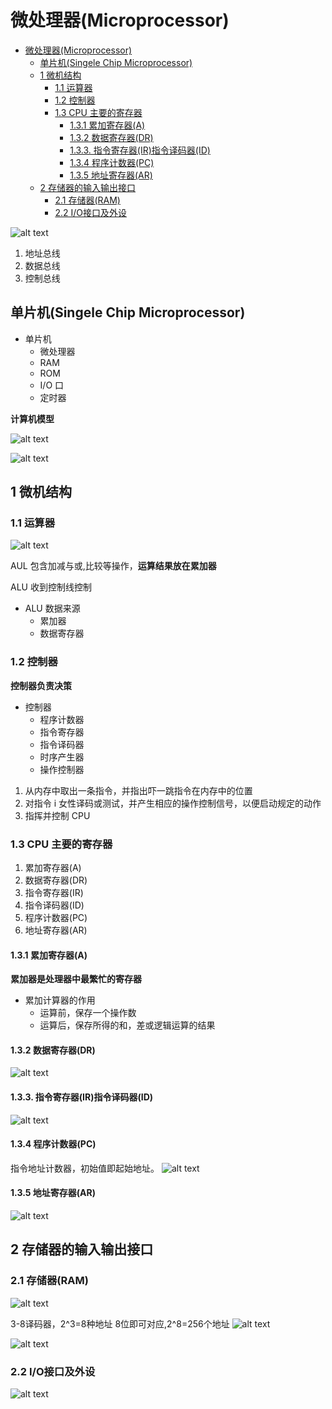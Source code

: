 <!--
 * @Author: Ashington ashington258@proton.me
 * @Date: 2024-09-02 10:51:41
 * @LastEditors: Ashington ashington258@proton.me
 * @LastEditTime: 2024-09-04 14:42:50
 * @FilePath: \MCU_principle_and_interface_technology\1_微机基础.md
 * @Description: 请填写简介
 * 联系方式:921488837@qq.com
 * Copyright (c) 2024 by ${git_name_email}, All Rights Reserved.
-->

# 微处理器(Microprocessor)
- [微处理器(Microprocessor)](#微处理器microprocessor)
  - [单片机(Singele Chip Microprocessor)](#单片机singele-chip-microprocessor)
  - [1 微机结构](#1-微机结构)
    - [1.1 运算器](#11-运算器)
    - [1.2 控制器](#12-控制器)
    - [1.3 CPU 主要的寄存器](#13-cpu-主要的寄存器)
      - [1.3.1 累加寄存器(A)](#131-累加寄存器a)
      - [1.3.2 数据寄存器(DR)](#132-数据寄存器dr)
      - [1.3.3. 指令寄存器(IR)指令译码器(ID)](#133-指令寄存器ir指令译码器id)
      - [1.3.4 程序计数器(PC)](#134-程序计数器pc)
      - [1.3.5 地址寄存器(AR)](#135-地址寄存器ar)
  - [2 存储器的输入输出接口](#2-存储器的输入输出接口)
    - [2.1 存储器(RAM)](#21-存储器ram)
    - [2.2 I/O接口及外设](#22-io接口及外设)

![alt text](image.png)

1. 地址总线
2. 数据总线
3. 控制总线

## 单片机(Singele Chip Microprocessor)

- 单片机
  - 微处理器
  - RAM
  - ROM
  - I/O 口
  - 定时器

**计算机模型**

![alt text](image-1.png)

![alt text](image-2.png)

## 1 微机结构

### 1.1 运算器

![alt text](image-3.png)

AUL 包含加减与或,比较等操作，**运算结果放在累加器**

ALU 收到控制线控制

- ALU 数据来源
  - 累加器
  - 数据寄存器

### 1.2 控制器

**控制器负责决策**

- 控制器
  - 程序计数器
  - 指令寄存器
  - 指令译码器
  - 时序产生器
  - 操作控制器

1. 从内存中取出一条指令，并指出吓一跳指令在内存中的位置
2. 对指令 i 女性译码或测试，并产生相应的操作控制信号，以便启动规定的动作
3. 指挥并控制 CPU

### 1.3 CPU 主要的寄存器

1. 累加寄存器(A)
2. 数据寄存器(DR)
3. 指令寄存器(IR)
4. 指令译码器(ID)
5. 程序计数器(PC)
6. 地址寄存器(AR)

#### 1.3.1 累加寄存器(A)

**累加器是处理器中最繁忙的寄存器**

- 累加计算器的作用
  - 运算前，保存一个操作数
  - 运算后，保存所得的和，差或逻辑运算的结果

#### 1.3.2 数据寄存器(DR)

![alt text](image-4.png)

#### 1.3.3. 指令寄存器(IR)指令译码器(ID)

![alt text](image-5.png)

#### 1.3.4 程序计数器(PC)

指令地址计数器，初始值即起始地址。
![alt text](image-6.png)

#### 1.3.5 地址寄存器(AR)

![alt text](image-7.png)


## 2 存储器的输入输出接口

### 2.1 存储器(RAM)

![alt text](image-8.png)

3-8译码器，2^3=8种地址
8位即可对应,2^8=256个地址
![alt text](image-9.png)

![alt text](image-10.png)

### 2.2 I/O接口及外设

![alt text](image-11.png)

